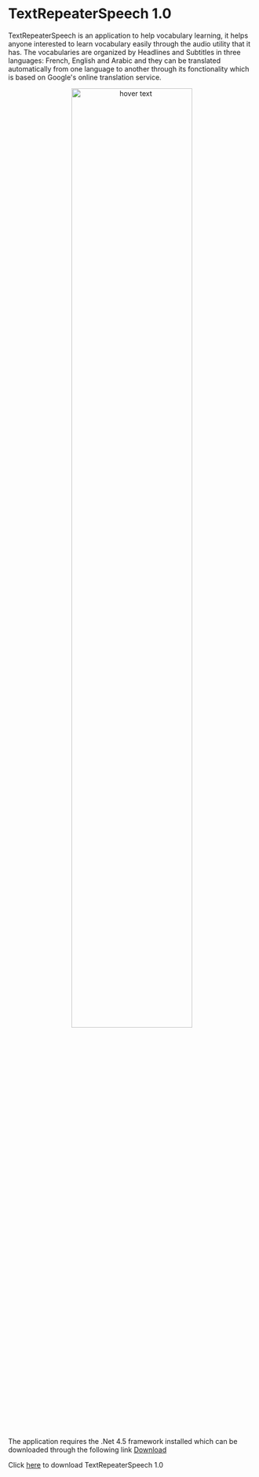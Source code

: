 # TextRepeaterSpeech 1.0

TextRepeaterSpeech is an application to help vocabulary learning, it helps anyone interested to learn vocabulary easily through the audio utility that it has.
The vocabularies are organized by Headlines and Subtitles in three languages: French, English and Arabic and they can be translated automatically from one language to another through its fonctionality which is based on Google's online translation service.

<p align="center">
  <img src="https://github.com/anouarn/rdnti/blob/TextRepeaterSpeech-1.0/TextRepeaterSpeech.png" width="70%" title="hover text">
</p>

The application requires the .Net 4.5 framework installed which can be downloaded through the following link <a  href="https://www.microsoft.com/en-US/download/details.aspx?id=30653" >Download</a>

Click <a  href="https://github.com/anouarn/rdnti/blob/TextRepeaterSpeech-1.0/TextRepeaterSpeech.exe" >here</a> to download TextRepeaterSpeech 1.0
